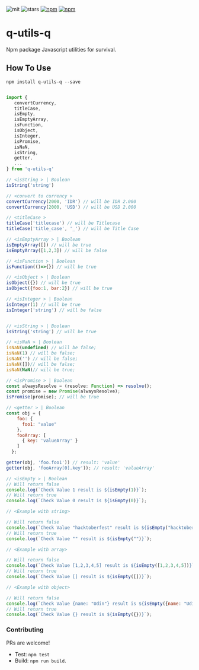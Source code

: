 ![mit](https://img.shields.io/npm/l/q-utils-q?style=plastic)
![stars](https://img.shields.io/github/stars/haryanapnx/q-utils-q?style=social)
[![npm](https://img.shields.io/npm/dm/q-utils-q)](https://www.npmjs.com/package/q-utils-q)
[![npm](https://img.shields.io/npm/v/q-utils-q)](https://www.npmjs.com/package/q-utils-q)



# q-utils-q 
Npm package Javascript utilities for survival.

## How To Use

``` npm install q-utils-q --save ```

```javascript 

import { 
   convertCurrency,
   titleCase,
   isEmpty,
   isEmptyArray,
   isFunction,
   isObject,
   isInteger,
   isPromise,
   isNaN,
   isString,
   getter,
   ...
} from 'q-utils-q'

// <isString > | Boolean
isString('string') 

// <convert to currency >
convertCurrency(2000, 'IDR') // will be IDR 2.000
convertCurrency(2000, 'USD') // will be USD 2.000

// <titleCase >
titleCase('titlecase') // will be Titlecase
titleCase('title_case', '_') // will be Title Case

// <isEmptyArray > | Boolean
isEmptyArray([]) // will be true 
isEmptyArray([1,2,3]) // will be false

// <isFunction > | Boolean
isFunction(()=>{}) // will be true 

// <isObject > | Boolean
isObject({}) // will be true 
isObject({foo:1, bar:2}) // will be true 

// <isInteger > | Boolean
isInteger(1) // will be true 
isInteger('string') // will be false 


// <isString > | Boolean
isString('string') // will be true 

// <isNaN > | Boolean
isNaN(undefined) // will be false;
isNaN(1) // will be false;
isNaN('') // will be false;
isNaN([])// will be false;
isNaN(NaN)// will be true;

// <isPromise > | Boolean
const alwaysResolve = (resolve: Function) => resolve();
const promise = new Promise(alwaysResolve);
isPromise(promise); // will be true

// <getter > | Boolean
const obj = {
    foo: {
      foo1: "value"
    },
    fooArray: [
      { key: 'valueArray' }
    ]
  };

getter(obj, 'foo.foo1')) // result: 'value'
getter(obj, 'fooArray[0].key')); // result: 'valueArray'

// <isEmpty > | Boolean
// Will return false
console.log(`Check Value 1 result is ${isEmpty(1)}`);
// Will return true
console.log(`Check Value 0 result is ${isEmpty(0)}`);

// <Example with string>

// Will return false
console.log(`Check Value "hacktoberfest" result is ${isEmpty("hacktoberfest")}`);
// Will return true
console.log(`Check Value "" result is ${isEmpty("")}`);

// <Example with array>

// Will return false
console.log(`Check Value [1,2,3,4,5] result is ${isEmpty([1,2,3,4,5])}`);
// Will return true
console.log(`Check Value [] result is ${isEmpty([])}`);

// <Example with object>

// Will return false
console.log(`Check Value {name: "Udin"} result is ${isEmpty({name: "Udin"})}`);
// Will return true
console.log(`Check Value {} result is ${isEmpty({})}`);
```

### Contributing

PRs are welcome!

* Test: `npm test`
* Build: `npm run build`. 
